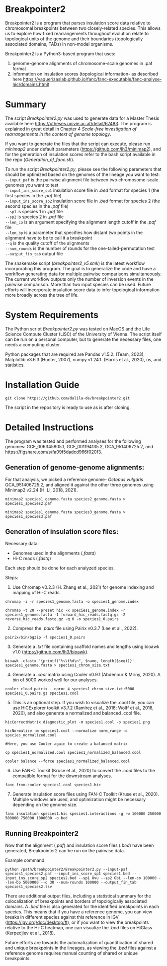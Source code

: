# Breakpointer2

Breakpointer2 is a program that parses insulation score data relative to chromosomal breakpoints between two closely-related species. This  allows us to explore how fixed rearrangements throughout evolution relate to topological units of the genome and their boundaries (topologically associated domains, TADs) in non-model organisms.

Breakpointer2 is a Python3-based program that uses:
1. genome-genome alignments of chromosome-scale genomes in .paf format
2. information on insulation scores (topological information- as described here https://vaquerizaslab.github.io/fanc/fanc-executable/fanc-analyse-hic/domains.html)

# Summary
The script *Breakpointer2.py* was used to generate data for a Master Thesis available here https://utheses.univie.ac.at/detail/67483. The program is explained in great detail in Chapter 4 *Scale-free investigation of rearrangements in the context of genome topology*.

If you want to generate the files that the script can execute, please run *minimap2* under default parameters (https://github.com/lh3/minimap2), and for the generation of insulation scores refer to the bash script available in the repo (*Generation_of_fanc.sh*).

To run the script *Breakpointer2.py*, please see the following parameters that should be optimized based on the genomes of the lineage you want to test:\
`--input_paf` is the pairwise alignment file between two chromosome-scale genomes you want to test\
`--input_ins_score_sp1` insulation score file in *.bed* format for species 1 (the first species in the *.paf* file)\
`--input_ins_score_sp2` insulation score file in *.bed* format for species 2 (the second species in the *.paf* file)\
`--sp1` is species 1 in *.paf* file\
`--sp2` is species 2 in *.paf* file\
`--len_co` is an argument specifying the alignment length cutoff in the *.paf* file\
`--len_bp` is a parameter that specifies how distant two points in the alignment have to be to call it a breakpoint\
`--q` is the quality cutoff of the alignments\
`--num_rounds` is the number of rounds for the one-tailed-permutation test\
`--output_fin_tab` output file

The snakemake script (*breakpointer2_v5.smk*) is the latest workflow incorporating this program.
The goal is to generalize the code and have a workflow generating data for multiple pairwise comparisons simultaneously. The current workflow outputs only the number of inversion events in the pairwise comparison. More than two input species can be used. Future efforts will incorporate insulation score data to infer topological information more broadly across the tree of life.

# System Requirements

The Python script *Breakpointer2.py* was tested on MacOS and the Life Science Compute Cluster (LiSC) of the University of Vienna. The script itself can be run on a personal computer, but to generate the necessary files, one needs a computing cluster.

Python packages that are required are Pandas v1.5.2. (Team, 2023), Matplotlib v3.6.3.(Hunter, 2007), numpy v1.24.1. (Harris et al., 2020), os, and statistics.

# Installation Guide

`git clone https://github.com/dalila-de/breakpointer2.git`

The script in the repository is ready to use as is after cloning.

# Detailed Instructions

The program was tested and performed analyses for the following genomes: GCF_006345805.1, GCF_001194135.2, GCA_951406725.2, and https://figshare.com/s/fa09f5dadcd966f020f3.

## Generation of genome-genome alignments:

For that analysis, we picked a reference genome- *Octopus vulgaris* GCA_951406725.2, and aligned it against the other three genomes using Minimap2 v2.24 (H. Li, 2018, 2021).

`minimap2 species1_genome.fasta species2_genome.fasta > species1_species2.paf`

`minimap2 species1_genome.fasta species3_genome.fasta > species1_species3.paf`

## Generation of insulation score files:

Necessary data:
- Genomes used in the alignments (*.fasta*)
- Hi-C reads (*.fastq*)

Each step should be done for each analyzed species.

Steps:

1. Use Chromap v0.2.3 (H. Zhang et al., 2021) for genome indexing and mapping of Hi-C reads.

`chromap -i -r species1_genome.fasta -o species1_genome.index`

`chromap -t 20 --preset hic -x species1_genome.index -r species1_genome.fasta -1 forward_hic_reads.fastq.gz -2 reverse_hic_reads.fastq.gz -q 0 -o species1_0.pairs`

2. Compress the *.pairs* file using Pairix v0.3.7 (Lee et al., 2022).

`pairix/bin/bgzip -f species1_0.pairs`

3. Generate a *.txt* file containing scaffold names and lengths using bioawk v1.0 (https://github.com/lh3/bioawk).

`bioawk -cfastx '{printf("%s\t%d\n", $name, length($seq))}' species1_genome.fasta > species1_chrom_size.txt`

4. Generate a *.cool* matrix using Cooler v0.9.1 (Abdennur & Mirny, 2020). A bin of 5000 worked well for our analyses.

`cooler cload pairix --nproc 4 species1_chrom_size.txt:5000 species1_0.pairs.gz species1.cool`

5. This is an optional step. If you wish to visualize the .cool file, you can use HiCExplorer toolkit v3.7.2 (Ramírez et al., 2018; Wolff et al., 2018, 2020), and also generate a normalized and balanced .cool file.

`hicCorrectMatrix diagnostic_plot -m species1.cool -o species1.png`

`hicNormalize -m species1.cool --normalize norm_range -o species_normalized.cool`

`#Here, you use Cooler again to create a balanced matrix`

`cp species1_normalized.cool species1_normalized_balanced.cool`

`cooler balance --force species1_normalized_balanced.cool`

6. Use FAN-C Toolkit (Kruse et al., 2020) to convert the *.cool* files to the compatible format for the downstream analyses.

`fanc from-cooler species1.cool species1.hic`

7. Generate insulation score files using FAN-C Toolkit (Kruse et al., 2020). Multiple windows are used, and optimization might be necessary depending on the genome size.

`fanc insulation species1.hic species1.interactions -g -w 100000 250000 500000 750000 1000000 -o bed`

## Running Breakpointer2

Now that the alignment (*.paf*) and insulation score files (*.bed*) have been generated, Breakpointer2 can be run on the pairwise data.

Example command:

`python /path/breakpointer2/Breakpointer2.py --input-paf species1_species2.paf --input_ins_score_sp1 species1.bed --input_ins_score_sp2 species2.bed --sp1 Ovu --sp2 Obi --len-co 100000 --len-bp 5000000 --q 30 --num-rounds 100000 --output_fin_tab species1_species2.tsv`

There are additional output files, including a statistical summary for the colocalization of breakpoints and borders of topologically associated domains.
A *.bed* file is also generated for the identified breakpoints in each species. This means that if you have a reference genome, you can view breaks in different species against this reference in IGV (https://igv.org/doc/desktop/#), or if you want to view the breakpoints relative to the Hi-C heatmap, one can visualize the *.bed* files on HiGlass (Kerpedjiev et al., 2018).

Future efforts are towards the automatization of quantification of shared and unique breakpoints in the lineages, as viewing the *.bed* files against a reference genome requires manual counting of shared or unique breakpoints.

